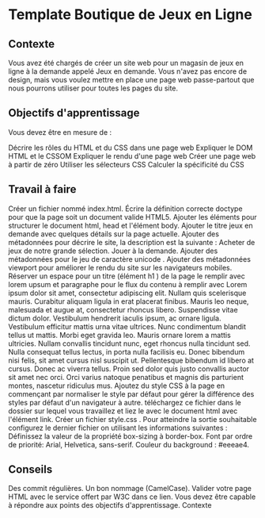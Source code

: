 #  Template Boutique de Jeux en Ligne
## Contexte
Vous avez été chargés de créer un site web pour un magasin de jeux en ligne à la demande appelé Jeux en demande. Vous n'avez pas encore de design, mais vous voulez mettre en place une page web passe-partout que nous pourrons utiliser pour toutes les pages du site.

## Objectifs d'apprentissage
Vous devez être en mesure de :

Décrire les rôles du HTML et du CSS dans une page web
Expliquer le DOM HTML et le CSSOM
Expliquer le rendu d'une page web
Créer une page web à partir de zéro
Utiliser les sélecteurs CSS
Calculer la spécificité du CSS
## Travail à faire
Créer un fichier nommé index.html.
Écrire la définition correcte doctype pour que la page soit un document valide HTML5.
Ajouter les éléments pour structurer le document html, head et l'élément body.
Ajouter le titre jeux en demande avec quelques détails sur la page actuelle.
Ajouter des métadonnées pour décrire le site, la description est la suivante : Acheter de jeux de notre grande sélection. Jouer à la demande.
Ajouter des métadonnées pour le jeu de caractère unicode .
Ajouter des métadonnées viewport pour améliorer le rendu du site sur les navigateurs mobiles.
Réserver un espace pour un titre (élément h1 ) de la page le remplir avec lorem upsum et paragraphe pour le flux du contenu à remplir avec Lorem ipsum dolor sit amet, consectetur adipiscing elit. Nullam quis scelerisque mauris. Curabitur aliquam ligula in erat placerat finibus. Mauris leo neque, malesuada et augue at, consectetur rhoncus libero. Suspendisse vitae dictum dolor. Vestibulum hendrerit iaculis ipsum, ac ornare ligula. Vestibulum efficitur mattis urna vitae ultrices. Nunc condimentum blandit tellus ut mattis. Morbi eget gravida leo. Mauris ornare lorem a mattis ultricies. Nullam convallis tincidunt nunc, eget rhoncus nulla tincidunt sed. Nulla consequat tellus lectus, in porta nulla facilisis eu. Donec bibendum nisi felis, sit amet cursus nisl suscipit ut. Pellentesque bibendum id libero at cursus. Donec ac viverra tellus. Proin sed dolor quis justo convallis auctor sit amet nec orci. Orci varius natoque penatibus et magnis dis parturient montes, nascetur ridiculus mus.
Ajoutez du style CSS à la page en commençant par normaliser le style par défaut pour gérer la différence des styles par défaut d'un navigateur à autre. téléchargez ce fichier dans le dossier sur lequel vous travaillez et liez le avec le document html avec l'élément link.
Créer un fichier style.css .
Pour atteindre la sortie souhaitable configurez le dernier fichier on utilisant les informations suivantes :
Définissez la valeur de la propriété box-sizing à border-box.
Font par ordre de priorité: Arial, Helvetica, sans-serif.
Couleur du background : #eeeae4.



## Conseils
Des commit régulières.
Un bon nommage (CamelCase).
Valider votre page HTML avec le service offert par W3C dans ce lien.
Vous devez être capable à répondre aux points des objectifs d'apprentissage.
Contexte
